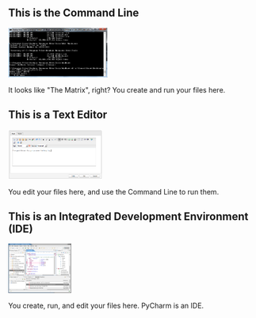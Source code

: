 ## This is the Command Line

<img src="images/command-line.jpg" alt="Command Line" height="100px">

It looks like "The Matrix", right? You create and run your files here.


## This is a Text Editor

<img src="images/text-editor.png" alt="Text Editors" height="100px">

You edit your files here, and use the Command Line to run them.


## This is an Integrated Development Environment (IDE)

<img src="images/ide.png" alt="IDE" height="100px">

You create, run, and edit your files here. PyCharm is an IDE.